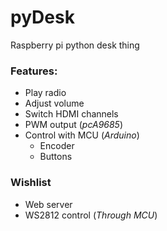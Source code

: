 # pyDesk
Raspberry pi python desk thing

### Features:
* Play radio
* Adjust volume
* Switch HDMI channels
* PWM output (_pcA9685_)
* Control with MCU (_Arduino_)
  * Encoder
  * Buttons

### Wishlist
* Web server
* WS2812 control (_Through MCU_)
